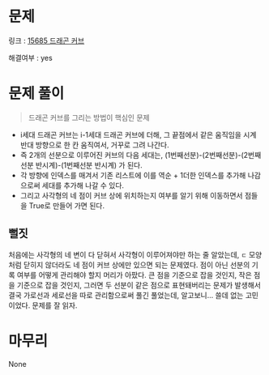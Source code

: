 # 문제
링크 : [15685 드래곤 커브](https://www.acmicpc.net/problem/15685)

해결여부 : yes

# 문제 풀이
> 드래곤 커브를 그리는 방법이 핵심인 문제
- i세대 드래곤 커브는 i-1세대 드래곤 커브에 더해, 그 끝점에서 같은 움직임을 시계 반대 방향으로 한 칸 움직여서, 거꾸로 그려 나간다.
- 즉 2개의 선분으로 이루어진 커브의 다음 세대는, (1번째선분)-(2번째선분)-(2번째선분 반시계)-(1번째선분 반시계) 가 된다.
- 각 방향에 인덱스를 매겨서 기존 리스트에 이를 역순 + 1더한 인덱스를 추가해 나감으로써 세대를 추가해 나갈 수 있다.
- 그리고 사각형의 네 점이 커브 상에 위치하는지 여부를 알기 위해 이동하면서 점들을 True로 만들어 가면 된다.

## 뻘짓
처음에는 사각형의 네 변이 다 닫혀서 사각형이 이루어져야만 하는 줄 알았는데, `ㄷ` 모양처럼 닫히지 않더라도 네 점이 커브 상에만 있으면 되는 문제였다. 점이 아닌 선분의 기록 여부를 어떻게 관리해야 할지 머리가 아팠다. 큰 점을 기준으로 잡을 것인지, 작은 점을 기준으로 잡을 것인지, 그러면 두 선분이 같은 점으로 표현돼버리는 문제가 발생해서 결국 가로선과 세로선을 따로 관리함으로써 풀긴 풀었는데, 알고보니... 쓸데 없는 고민이었다. 문제를 잘 읽자.

# 마무리
None